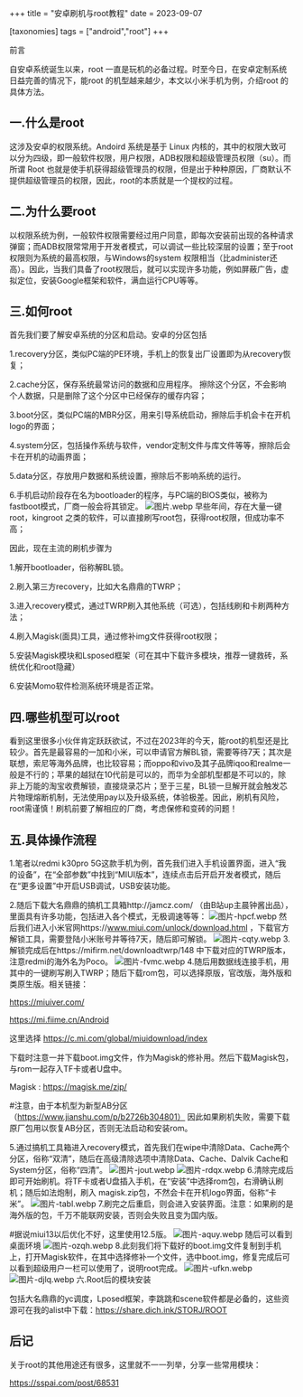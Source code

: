 +++
title = "安卓刷机与root教程"
date = 2023-09-07

[taxonomies]
tags = ["android","root"]
+++



前言

自安卓系统诞生以来，root 一直是玩机的必备过程。时至今日，在安卓定制系统日益完善的情况下，能root 的机型越来越少，本文以小米手机为例，介绍root 的具体方法。
<!-- more -->
## 一.什么是root

这涉及安卓的权限系统。Andoird 系统是基于 Linux 内核的，其中的权限大致可以分为四级，即一般软件权限，用户权限，ADB权限和超级管理员权限（su）。而所谓 Root 也就是使手机获得超级管理员的权限，但是出于种种原因，厂商默认不提供超级管理员的权限，因此，root的本质就是一个提权的过程。

## 二.为什么要root

以权限系统为例，一般软件权限需要经过用户同意，即每次安装前出现的各种请求弹窗；而ADB权限常常用于开发者模式，可以调试一些比较深层的设置；至于root权限则为系统的最高权限，与Windows的system 权限相当（比administer还高）。因此，当我们具备了root权限后，就可以实现许多功能，例如屏蔽广告，虚拟定位，安装Google框架和软件，满血运行CPU等等。

## 三.如何root

首先我们要了解安卓系统的分区和启动。安卓的分区包括

1.recovery分区，类似PC端的PE环境，手机上的恢复出厂设置即为从recovery恢复；

2.cache分区，保存系统最常访问的数据和应用程序。 擦除这个分区，不会影响个人数据，只是删除了这个分区中已经保存的缓存内容；

3.boot分区，类似PC端的MBR分区，用来引导系统启动，擦除后手机会卡在开机logo的界面；

4.system分区，包括操作系统与软件，vendor定制文件与库文件等等，擦除后会卡在开机的动画界面；

5.data分区，存放用户数据和系统设置，擦除后不影响系统的运行。

6.手机启动阶段存在名为bootloader的程序，与PC端的BIOS类似，被称为fastboot模式，厂商一般会将其锁定。
![图片.webp](https://pic.dich.ink/1/2024/03/06/65e8668fbcf26.webp)
早些年间，存在大量一键root，kingroot 之类的软件，可以直接刷写root包，获得root权限，但成功率不高；

因此，现在主流的刷机步骤为

1.解开bootloader，俗称解BL锁。

2.刷入第三方recovery，比如大名鼎鼎的TWRP；

3.进入recovery模式，通过TWRP刷入其他系统（可选），包括线刷和卡刷两种方法；

4.刷入Magisk(面具)工具，通过修补img文件获得root权限；

5.安装Magisk模块和Lsposed框架（可在其中下载许多模块，推荐一键救砖，系统优化和root隐藏）

6.安装Momo软件检测系统环境是否正常。

## 四.哪些机型可以root

看到这里很多小伙伴肯定跃跃欲试，不过在2023年的今天，能root的机型还是比较少。首先是最容易的一加和小米，可以申请官方解BL锁，需要等待7天；其次是联想，索尼等海外品牌，也比较容易；而oppo和vivo及其子品牌iqoo和realme一般是不行的；苹果的越狱在10代前是可以的，而华为全部机型都是不可以的，除非上万能的淘宝收费解锁，直接烧录芯片；至于三星，BL锁一旦解开就会触发芯片物理熔断机制，无法使用pay以及升级系统，体验极差。因此，刷机有风险，root需谨慎！刷机前要了解相应的厂商，考虑保修和变砖的问题！

## 五.具体操作流程

1.笔者以redmi k30pro 5G这款手机为例，首先我们进入手机设置界面，进入“我的设备”，在“全部参数”中找到“MIUI版本”，连续点击后开启开发者模式，随后在“更多设置”中开启USB调试，USB安装功能。

2.随后下载大名鼎鼎的搞机工具箱http://jamcz.com/ （由B站up主晨钟酱出品），里面具有许多功能，包括进入各个模式，无极调速等等：
![图片-hpcf.webp](https://pic.dich.ink/1/2024/03/06/65e86698787d4.webp)
然后我们进入小米官网https://www.miui.com/unlock/download.html ，下载官方解锁工具，需要登陆小米账号并等待7天，随后即可解锁。
![图片-cqty.webp](https://pic.dich.ink/1/2024/03/06/65e8669b6262e.webp)
3.解锁完成后在https://mifirm.net/downloadtwrp/148 中下载对应的TWRP版本，注意redmi的海外名为Poco。
![图片-fvmc.webp](https://pic.dich.ink/1/2024/03/06/65e8669970621.webp)
4.随后用数据线连接手机，用其中的一键刷写刷入TWRP；随后下载rom包，可以选择原版，官改版，海外版和类原生版。相关链接：

https://miuiver.com/

https://mi.fiime.cn/Android

这里选择 https://c.mi.com/global/miuidownload/index

下载时注意一并下载boot.img文件，作为Magisk的修补用。然后下载Magisk包，与rom一起存入TF卡或者U盘中。

Magisk : https://magisk.me/zip/

#注意，由于本机型为新型AB分区（https://www.jianshu.com/p/b2726b304801） 因此如果刷机失败，需要下载原厂包用以恢复AB分区，否则无法启动和安装rom。

5.通过搞机工具箱进入recovery模式，首先我们在wipe中清除Data、Cache两个分区，俗称“双清”，随后在高级清除选项中清除Data、Cache、Dalvik Cache和System分区，俗称“四清”。
![图片-jout.webp](https://pic.dich.ink/1/2024/03/06/65e86697464e1.webp)
![图片-rdqx.webp](https://pic.dich.ink/1/2024/03/06/65e8669388775.webp)
6.清除完成后即可开始刷机。将TF卡或者U盘插入手机，在“安装”中选择rom包，右滑确认刷机；随后如法炮制，刷入 magisk.zip包，不然会卡在开机logo界面，俗称“卡米”。
![图片-tabl.webp](https://pic.dich.ink/1/2024/03/06/65e86692414a8.webp)
7.刷完之后重启，则会进入安装界面。注意：如果刷的是海外版的包，千万不能联网安装，否则会失败且变为国内版。

#据说miui13以后优化不好，这里使用12.5版。
![图片-aquy.webp](https://pic.dich.ink/1/2024/03/06/65e8669b8dcb6.webp)
随后可以看到桌面环境
![图片-ozqh.webp](https://pic.dich.ink/1/2024/03/06/65e86694ddf8e.webp)
8.此刻我们将下载好的boot.img文件复制到手机上，打开Magisk软件，在其中选择修补一个文件，选中boot.img，修复完成后可以看到超级用户一栏可以使用了，说明root完成。
![图片-ufkn.webp](https://pic.dich.ink/1/2024/03/06/65e8669197f5b.webp)
![图片-djlq.webp](https://pic.dich.ink/1/2024/03/06/65e8669a36927.webp)
六.Root后的模块安装

包括大名鼎鼎的yc调度，Lposed框架，李跳跳和scene软件都是必备的，这些资源可在我的alist中下载：https://share.dich.ink/STORJ/ROOT

## 后记

关于root的其他用途还有很多，这里就不一一列举，分享一些常用模块：

https://sspai.com/post/68531

